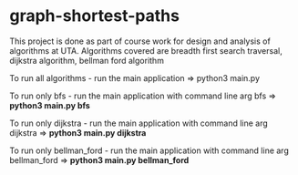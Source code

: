 # graph-shortest-paths
This project is done as part of course work for design and analysis of algorithms at UTA. Algorithms covered are breadth first search traversal, dijkstra algorithm, bellman ford algorithm

To run all algorithms - run the main application => python3 main.py

To run only bfs - run the main application with command line arg bfs => **python3 main.py bfs**

To run only dijkstra - run the main application with command line arg dijkstra => **python3 main.py dijkstra**

To run only bellman_ford - run the main application with command line arg bellman_ford => **python3 main.py bellman_ford**
